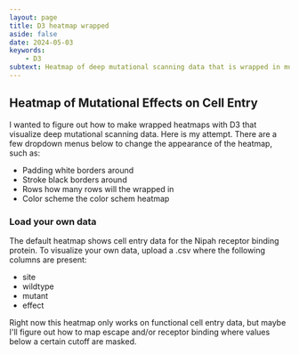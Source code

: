 ```yaml
---
layout: page
title: D3 heatmap wrapped
aside: false
date: 2024-05-03
keywords:
    - D3
subtext: Heatmap of deep mutational scanning data that is wrapped in multiple rows
---
```



<script setup>
import HeatmapWrapped from "/components/graphs/HeatmapWrapped.vue";
</script>

<div class="container px-4 py-8">
  <div class="max-w-md mx-auto mb-8">
    <div class="bg-white shadow-md rounded-lg p-6 text-left">
      <h2 class="text-2xl font-bold mb-4 ">Heatmap of Mutational Effects on Cell Entry</h2>
      <p class="mb-4 ">I wanted to figure out how to make wrapped heatmaps with D3 that visualize deep mutational scanning data. Here is my attempt. There are a few dropdown menus below to change the appearance of the heatmap, such as:</p>
      <ul class="mb-6 justify-between flex flex-col">
        <li class="inline-block mr-2 bg-gray-200 text-gray-700 px-3 py-1 rounded">Padding white borders around</li>
        <li class="inline-block mr-2 bg-gray-200 text-gray-700 px-3 py-1 rounded">Stroke black borders around</li>
        <li class="inline-block mr-2 bg-gray-200 text-gray-700 px-3 py-1 rounded">Rows how many rows will the wrapped in</li>
        <li class="inline-block bg-gray-200 text-gray-700 px-3 py-1 rounded">Color scheme the color schem heatmap</li>
      </ul>
      <h3 class="text-xl font-bold mb-2 ">Load your own data</h3>
      <p class="mb-4 ">The default heatmap shows cell entry data for the Nipah receptor binding protein. To visualize your own data, upload a .csv where the following columns are present:</p>
      <ul class="mb-4  justify-between flex flex-col">
        <li class="mr-4">site</li>
        <li class="mr-4">wildtype</li>
        <li class="mr-4">mutant</li>
        <li>effect</li>
      </ul>
      <p class="text-sm text-gray-600">Right now this heatmap only works on functional cell entry data, but maybe I'll figure out how to map escape and/or receptor binding where values below a certain cutoff are masked.</p>
    </div>
  </div>
  <br> </br>
  <div class="mt-52">
    <HeatmapWrapped />
  </div>
</div>

